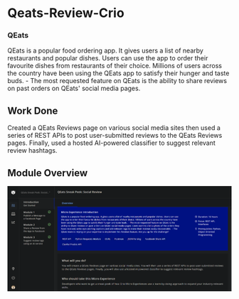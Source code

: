 # Qeats-Review-Crio

### QEats

QEats is a popular food ordering app. It gives users a list of nearby restaurants and popular dishes. Users can use the app to order their favourite dishes from restaurants of their choice. Millions of users across the country have been using the QEats app to satisfy their hunger and taste buds.  - The most requested feature on QEats is the ability to share reviews on past orders on QEats' social media pages.

## Work Done

Created a QEats Reviews page on various social media sites then used a series of REST APIs to post user-submitted reviews to the QEats Reviews pages. Finally, used a hosted AI-powered classifier to suggest relevant review hashtags.

## Module Overview

![](https://github.com/rajpratyush/Qeats-Review-CrIo/blob/master/Module%20Overview.png)
